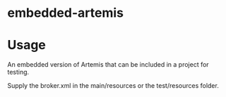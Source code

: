 # embedded-artemis

# Usage

An embedded version of Artemis that can be included in a project for testing. 

Supply the broker.xml in the main/resources or the test/resources folder.